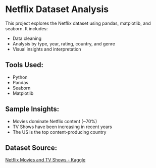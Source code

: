 # Netflix Dataset Analysis

This project explores the Netflix dataset using pandas, matplotlib, and seaborn. It includes:
- Data cleaning
- Analysis by type, year, rating, country, and genre
- Visual insights and interpretation

##  Tools Used:
- Python
- Pandas
- Seaborn
- Matplotlib

## Sample Insights:
- Movies dominate Netflix content (~70%)
- TV Shows have been increasing in recent years
- The US is the top content-producing country

##  Dataset Source:
[Netflix Movies and TV Shows - Kaggle](https://www.kaggle.com/datasets/shivamb/netflix-shows)
